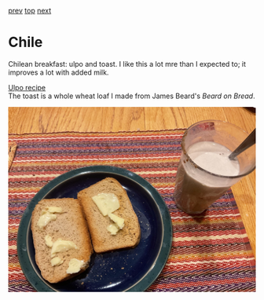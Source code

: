 [prev](chad.md)
[top](../index.md)
[next](china.md)
# Chile

Chilean breakfast: ulpo and toast. I like this a lot mre than I
expected to; it improves a lot with added milk.

[Ulpo recipe](https://www.chileanfoodandgarden.com/ulpo-chilean-recipe/)<br>
The toast is a whole wheat loaf I made from James Beard's _Beard on Bread_.

![Chilean breakfast](images/chile.jpeg)
